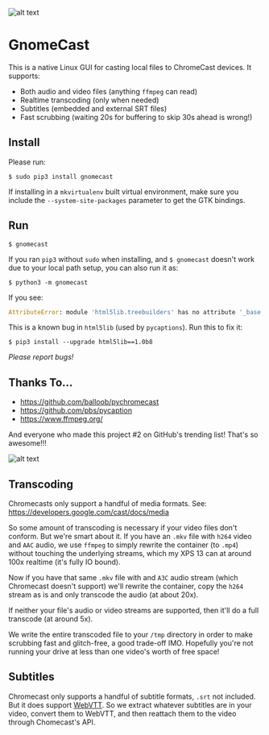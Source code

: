 ![alt text](https://raw.githubusercontent.com/keredson/gnomecast/master/screenshot.png)

GnomeCast
=========

This is a native Linux GUI for casting local files to ChromeCast devices.  It supports:

- Both audio and video files (anything `ffmpeg` can read)
- Realtime transcoding (only when needed)
- Subtitles (embedded and external SRT files)
- Fast scrubbing (waiting 20s for buffering to skip 30s ahead is wrong!)

Install
-------
Please run:

```
$ sudo pip3 install gnomecast
```

If installing in a `mkvirtualenv` built virtual environment, make sure you include the `--system-site-packages` parameter to get the GTK bindings.

Run
---

```
$ gnomecast
```

If you ran `pip3` without `sudo` when installing, and `$ gnomecast` doesn't work due to your local path setup, you can also run it as:

```
$ python3 -m gnomecast
```

If you see:
```python
AttributeError: module 'html5lib.treebuilders' has no attribute '_base'
```

This is a known bug in `html5lib` (used by `pycaptions`).  Run this to fix it:
```
$ pip3 install --upgrade html5lib==1.0b8
```

*Please report bugs!*


Thanks To...
------------

- https://github.com/balloob/pychromecast
- https://github.com/pbs/pycaption
- https://www.ffmpeg.org/

And everyone who made this project #2 on GitHub's trending list!  That's so awesome!!!

![alt text](https://raw.githubusercontent.com/keredson/gnomecast/master/trending.png)


Transcoding
-----------
Chromecasts only support a handful of media formats.  See: https://developers.google.com/cast/docs/media

So some amount of transcoding is necessary if your video files don't conform.  But we're smart about it.  If you have an `.mkv` file with `h264` video and `AAC` audio, we use `ffmpeg` to simply rewrite the container (to `.mp4`) without touching the underlying streams, which my XPS 13 can at around 100x realtime (it's fully IO bound).

Now if you have that same `.mkv` file with and `A3C` audio stream (which Chromecast doesn't support) we'll rewrite the container, copy the `h264` stream as is and only transcode the audio (at about 20x).

If neither your file's audio or video streams are supported, then it'll do a full transcode (at around 5x).

We write the entire transcoded file to your `/tmp` directory in order to make scrubbing fast and glitch-free, a good trade-off IMO.  Hopefully you're not running your drive at less than one video's worth of free space!

Subtitles
---------
Chromecast only supports a handful of subtitle formats, `.srt` not included.  But it does support [WebVTT](https://w3c.github.io/webvtt/).  So we extract whatever subtitles are in your video, convert them to WebVTT, and then reattach them to the video through Chomecast's API.

